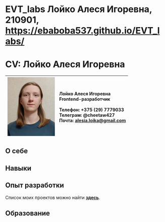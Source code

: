 # EVT_labs Лойко Алеся Игоревна, 210901, https://ebaboba537.github.io/EVT_labs/

# CV: Лойко Алеся Игоревна

| <img src="lab_10/foto.jpg" width="150"> | Лойко Алеся Игоревна <br>Frontend-разработчик <br><br>Телефон: +375 (29) 7779033 <br>Телеграм: @cheetaw427 <br>Почта: alesia.loika@gmail.com |
|---|:----|

## О себе

## Навыки

## Опыт разработки

Список моих проектов можно найти **[здесь](https://github.com/EBaBoBa537?tab=repositories)**.


## Образование

